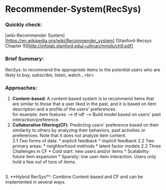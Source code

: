 # Recommender-System(RecSys)

### Quickly check:<br/>
[wiki-Recommender System][https://en.wikipedia.org/wiki/Recommender_system]
[Stanford-Recsys Chapter 9][http://infolab.stanford.edu/~ullman/mmds/ch9.pdf]

### Brief Summary:
RecSys: to recommend the *appropriate* items to the *potential* users who are likely to buy, subscribe, listen, watch...<br\>

### Approaches: 
1. **Content-based**: A content-based system is to recommend items that are similar to those that a user liked in the past, and it is based on item description and a profile of the users' preferences.<br/>
for example: item features --> tf-idf --> Build model based on users' past interaction/preference.
2. **Collaborative filtering(CF)**: Predicting users' preference based on their similarity to others by analyzing their behaviors, past activities or preferences. Note that it does not analyze item content.<br/>
   2.1 Two forms of data:
       * explicit feedback
       * implicit feedback
   2.2 Two primary areas:
       * neighborhood methods
       * latent factor models
   2.2 Three Challenges in CF
       * Cold start: new users and/or items
       * Scalability: future item expansion
       * Sparsity: low user-item interaction. Users only hold a few out of tons of items.<br/>
<br/>
3. **Hybrid RecSys**: Combine Content-based and CF and can be implemented in several ways.

